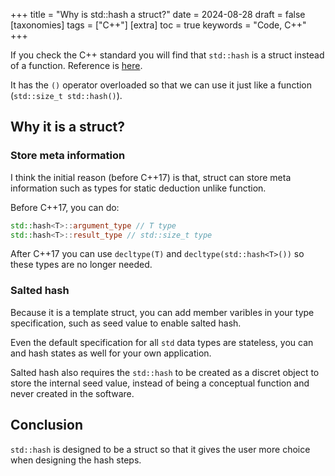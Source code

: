 +++
title = "Why is std::hash a struct?"
date = 2024-08-28
draft = false
[taxonomies]
  tags = ["C++"]
[extra]
  toc = true
	keywords = "Code, C++"
+++

If you check the C++ standard you will find that `std::hash` is a struct instead of a function. Reference is [here](https://en.cppreference.com/w/cpp/utility/hash).

It has the `()` operator overloaded so that we can use it just like a function (`std::size_t std::hash()`).

## Why it is a struct?

### Store meta information

I think the initial reason (before C++17) is that, struct can store meta information such as types for static deduction unlike function.

Before C++17, you can do:

```cpp
std::hash<T>::argument_type // T type
std::hash<T>::result_type // std::size_t type
```

After C++17 you can use `decltype(T)` and `decltype(std::hash<T>())` so these types are no longer needed.

### Salted hash

Because it is a template struct, you can add member varibles in your type specification, such as seed value to enable salted hash.

Even the default specification for all `std` data types are stateless, you can and hash states as well for your own application.

Salted hash also requires the `std::hash` to be created as a discret object to store the internal seed value, instead of being a conceptual function and never created in the software.

## Conclusion

`std::hash` is designed to be a struct so that it gives the user more choice when designing the hash steps.